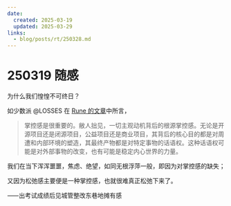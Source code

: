 ```yaml
---
date:
  created: 2025-03-19
  updated: 2025-03-29
links:
  - blog/posts/rt/250328.md
---
```

# 250319 随感

为什么我们惶惶不可终日？

<!-- more -->

如少数派 @LOSSES 在 [Rune 的文章](https://sspai.com/post/92714)中所言，

> 掌控感是很重要的。敝人拙见，一切主观动机背后的根源掌控感。无论是开源项目还是闭源项目，公益项目还是商业项目，其背后的核心目的都是对周遭和内部环境的塑造，其最终产物都是对特定事物的话语权。这种话语权可能是对外部事物的改变，也有可能是稳定内心世界的力量。

我们在当下浑浑噩噩，焦虑、绝望，如同无根浮萍一般，即因为对掌控感的缺失；

又因为松弛感主要便是一种掌控感，也就很难真正松弛下来了。

⸺出考试成绩后见城管整改东巷地摊有感
